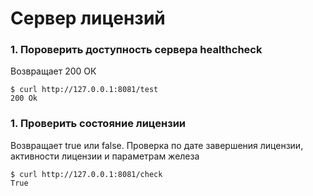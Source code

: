 # Сервер лицензий

### 1. Пороверить доступность сервера healthcheck

Возвращает 200 ОК

```
$ curl http://127.0.0.1:8081/test
200 Ok
```


### 1. Проверить состояние лицензии

Возвращает true или false. Проверка по дате завершения лицензии, активности лицензии и параметрам железа

```
$ curl http://127.0.0.1:8081/check
True
```

